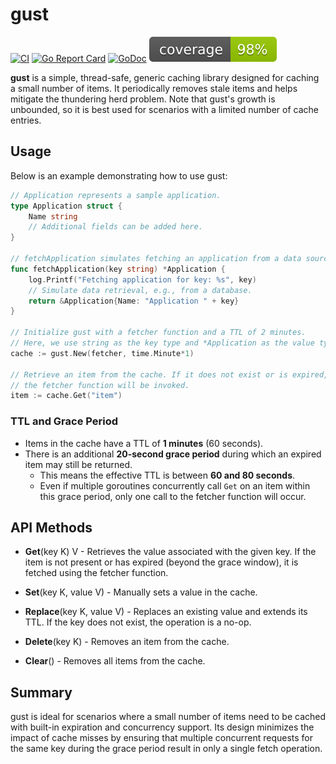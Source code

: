 # gust

[![CI](https://github.com/wonbyte/gust/actions/workflows/ci.yml/badge.svg?branch=main)](https://github.com/wonbyte/gust/actions/workflows/ci.yml)
[![Go Report Card](https://goreportcard.com/badge/github.com/wonbyte/gust?cache=v1)](https://goreportcard.com/report/github.com/wonbyte/gust)
[![GoDoc](https://godoc.org/github.com/wonbyte/gust?status.svg)](https://godoc.org/github.com/wonbyte/gust)
![Coverage](https://raw.githubusercontent.com/wonbyte/gust/badges/.badges/main/coverage.svg)

**gust** is a simple, thread-safe, generic caching library designed for caching
a small number of items. It periodically removes stale items and helps mitigate
the thundering herd problem. Note that gust's growth is unbounded, so it is best
used for scenarios with a limited number of cache entries.

## Usage

Below is an example demonstrating how to use gust:

```go
// Application represents a sample application.
type Application struct {
	Name string
	// Additional fields can be added here.
}

// fetchApplication simulates fetching an application from a data source.
func fetchApplication(key string) *Application {
	log.Printf("Fetching application for key: %s", key)
	// Simulate data retrieval, e.g., from a database.
	return &Application{Name: "Application " + key}
}

// Initialize gust with a fetcher function and a TTL of 2 minutes.
// Here, we use string as the key type and *Application as the value type.
cache := gust.New(fetcher, time.Minute*1)

// Retrieve an item from the cache. If it does not exist or is expired,
// the fetcher function will be invoked.
item := cache.Get("item")
```

### TTL and Grace Period

- Items in the cache have a TTL of **1 minutes** (60 seconds).
- There is an additional **20-second grace period** during which an expired item may still be returned.
  - This means the effective TTL is between **60 and 80 seconds**.
  - Even if multiple goroutines concurrently call `Get` on an item within this grace period, only one
  call to the fetcher function will occur.

## API Methods

- **Get**(key K) V - Retrieves the value associated with the given key. If the item is not present
  or has expired (beyond the grace window), it is fetched using the fetcher function.

- **Set**(key K, value V) - Manually sets a value in the cache.

- **Replace**(key K, value V) - Replaces an existing value and extends its TTL. If the key does not exist, the
  operation is a no-op.

- **Delete**(key K) - Removes an item from the cache.

- **Clear**() - Removes all items from the cache.

## Summary

gust is ideal for scenarios where a small number of items need to be cached with
built-in expiration and concurrency support. Its design minimizes the impact of
cache misses by ensuring that multiple concurrent requests for the same key during
the grace period result in only a single fetch operation.
